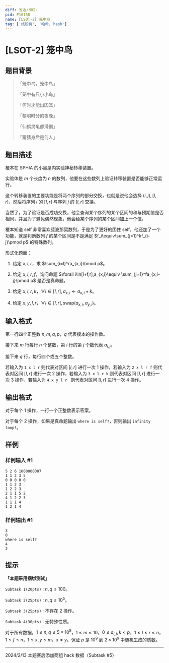 ```yaml
---
diff: 省选/NOI-
pid: P10158
name: [LSOT-2] 笼中鸟
tag: ['线段树', '哈希, hash']
---
```

# [LSOT-2] 笼中鸟
## 题目背景

> 「笼中鸟，笼中鸟」
>
> 「笼中有只小小鸟」
>
> 「何时才能出囚笼」
>
> 「黎明时分的夜晚」
>
> 「仙鹤灵龟都滑倒」
>
> 「猜猜身后是何人」
## 题目描述

榎本在 SPHIA 的小黑屋内实验神秘转移装置。

实验体是 $m$ 个长度为 $n$ 的数列，他要在这些数列上验证转移装置是否能够正常运行。

这个转移装置的主要功能是将两个序列的部分交换，也就是说他会选择 $(i,j),[l,r]$，然后将序列 $i$ 的 $[l,r]$ 与序列 $j$ 的 $[l,r]$ 交换。

当然了，为了验证是否成功交换，他会查询某个序列的某个区间的和与预期值是否相同，并且为了避免偶然现象，他会给某个序列的某个区间加上一个值。

榎本知道 self 非常喜欢斐波那契数列，于是为了更好的困住 self，他还加了一个功能，就是判断数列 $f$ 的某个区间是不是满足 $f_i\equiv\sum_{j=1}^kf_{i-j}\pmod p$ 的特殊数列。

形式化题面：

1. 给定 $x,l,r$，求 $\sum_{i=l}^ra_{x,i}\bmod p$。

2. 给定 $x,l,r,f$，询问命题 $\forall i\in[l+f,r],a_{x,i}\equiv \sum_{j=1}^fa_{x,i-j}\pmod p$ 是否是真命题。
3. 给定 $x,l,r,k$，$\forall i\in[l,r],a_{x,i}← a_{x,i}+k$。
4. 给定 $x,y,l,r$，$\forall i\in[l,r],\text{swap}(a_{x,i},a_{y,i})$。

## 输入格式

第一行四个正整数 $n,m,q,p$，$q$ 代表榎本的操作数。

接下来 $m$ 行每行 $n$ 个整数，第 $i$ 行的第 $j$ 个数代表 $a_{i,j}$。

接下来 $q$ 行，每行四个或五个整数。

若输入为 `1 x l r` 则代表对区间 $[l,r]$ 进行一次 $1$ 操作，若输入为 `2 x l r f` 则代表对区间 $[l,r]$ 进行一次 $2$ 操作，若输入为 `3 x l r k` 则代表对区间 $[l,r]$ 进行一次 $3$ 操作，若输入为 `4 x y l r ` 则代表对区间 $[l,r]$ 进行一次 $4$ 操作。
## 输出格式

对于每个 $1$ 操作，一行一个正整数表示答案。

对于每个 $2$ 操作，如果是真命题输出 `where is self?`，否则输出 `infinity loop!`。
## 样例

### 样例输入 #1
```
5 2 6 1000000007
1 1 2 3 5
0 0 0 0 0
1 1 2 3
1 2 2 3
2 1 1 5 2
4 1 2 2 3
1 1 1 4
1 2 1 4
```
### 样例输出 #1
```
3
0
where is self?
4
3
```
## 提示

**「本题采用捆绑测试」**

$\texttt{Subtask 1(20pts)：}n,q\le100$。

$\texttt{Subtask 2(25pts)：}n,q\le10^5$。

$\texttt{Subtask 3(25pts)：}$不存在 $2$ 操作。

$\texttt{Subtask 4(30pts)：}$无特殊性质。

对于所有数据，$1\le n,q\le5\times10^5$，$1\le m\le10$，$0\le a_{i,j},k< p$，$1\le l\le r\le n$，$1\le f\le n$，$1\le x,y\le m$，$x\not=y$。保证 $p$ 是 $10^{9}$ 到 $2\times 10^9$ 中随机生成的质数。



------------
2024/2/13 本题赛后添加两组 hack 数据（Subtask #5）
